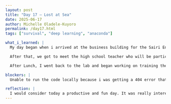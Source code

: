 ```yaml
---
layout: post
title: "Day 17 – Lost at Sea"
date: 2025-06-17
author: Michelle Oladele-Kuyoro
permalink: /day17.html
tags: ["survival", "deep learning", "anaconda"]

what_i_learned: |
  My day began when i arrived at the business building for the Sairi Enrichment Block. Dr Mack Discussed her expectations for us over the next 6 weeks and how we could improve workflow. Following that, my team and I came together to make a 30 second guessing game to introduce ourselves to the High school teacher that wil be joining us for the rest of the summer. We then played a survival game called lost at sea where we were given a list of things that we would have with us if were stranded in the middle of the sea. Suprisingly, according to the coast guard, the most important thing to have would be a mirror because it could allow you to reflect light to catch the attention of whoever might be close by. That was very surprising because my team members and I had a fishing kit first, but the coast guard believe that it should come in 9th because there's a low probabiltiy of catching fishes... in the ocean. 

  After that, we got to meet the high school teacher who will be participating in this program with us, Ms. Eneah Fite, or Neah as she would like to be called. Neah was able to guess our project name correctly from the 30 second pitch. For the Icebreaker section, we played a game called soundtrack of my life where we had to pick three songs, one that represented our childhoo, one from high school years, and one to represent where we are now, and give a reason why we chose the songs. Mine were Pray for me by Darey, Way Less Sad by AJR, and Are You Satisfied by Marina. I won't be elaborating on that :)

  After Lunch, I went back to the lab and began working on training the models. I was finally able to run it locally using anaconda and jupyter notebook. It took a while to set up because i don't really understand much about either of these programs, but i was able to search up anaconda cheat sheet to get my environment up and running. I was still running into some errors but i kept messing around, uninstalling and reinstalling different packages but i was able to get it to work and run the code locally.

blockers: |
  Unable to run the code locally because i was getting a 404 error that i didn't understand but fixed it by searching up the meaning of the error and reinstalling needed packages.

reflection: |
  I would consider today a productive and fun day. It was really interesting when we played the lost at sea, and how each group would rank the items that they would have, and comparing it to that of the coast guard. Needless to say, I might be able to survive on a raft, as long as there are no sharks. It was also nice to meet Neah and introduce her to what we had been doing so far. I look forward to working with her over the next few weeks.
---
```

